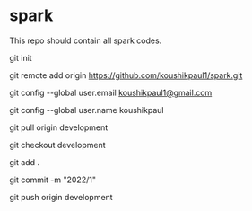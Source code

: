 # spark

This repo should contain all spark codes.


git init

git remote add origin https://github.com/koushikpaul1/spark.git 



git config --global user.email koushikpaul1@gmail.com

git config --global user.name  koushikpaul

git pull origin development

git checkout development


git add .

git commit -m "2022/1"

git push origin development
